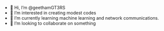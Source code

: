 - 👋 Hi, I’m @geethamGT3RS
- 👀 I’m interested in creating modest codes
- 🌱 I’m currently learning machine learning and network communications.
- 💞️ I’m looking to collaborate on something


<!---
geethamGT3RS/geethamGT3RS is a ✨ special ✨ repository because its `README.md` (this file) appears on your GitHub profile.
You can click the Preview link to take a look at your changes.
--->
